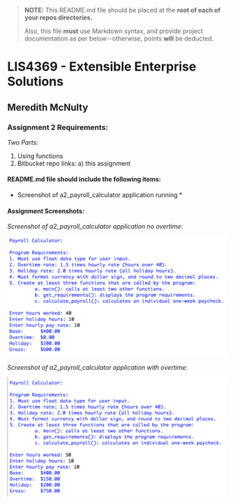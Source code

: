 > **NOTE:** This README.md file should be placed at the **root of each of your repos directories.**
>
>Also, this file **must** use Markdown syntax, and provide project documentation as per below--otherwise, points **will** be deducted.
>

# LIS4369 - Extensible Enterprise Solutions

## Meredith McNulty

### Assignment 2 Requirements:

*Two Parts:*

1. Using functions
2. Bitbucket repo links:
	a) this assignment

#### README.md file should include the following items:

* Screenshot of a2_payroll_calculator application running *


#### Assignment Screenshots:

*Screenshot of a2_payroll_calculator application no overtime*:

![Payroll Calculator Screenshot No Overtime](img/no_overtime.png)

*Screenshot of a2_payroll_calculator application with overtime*:

![Payroll Calculator Screenshot With Overtime](img/overtime.png)
